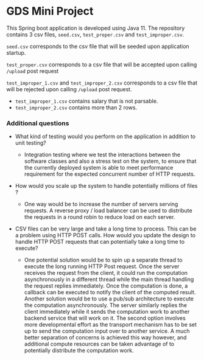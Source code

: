 # GDS Mini Project 

This Spring boot application is developed using Java 11. The repository contains 3 csv files, `seed.csv`, `test_proper.csv` and 
`test_improper.csv`.

`seed.csv` corresponds to the csv file that will be seeded upon application startup.


`test_proper.csv` corresponds to a csv file that will be accepted upon calling `/upload` post request


`test_improper_1.csv` and `test_improper_2.csv`  corresponds to a csv file that will be rejected upon calling `/upload` post request.
  - `test_improper_1.csv` contains salary that is not parsable.
  - `test_improper_2.csv` contains more than 2 rows.


### Additional questions

- What kind of testing would you perform on the application in addition to unit testing?
    - Integration testing where we test the interactions between the software classes and also 
    a stress test on the system, to ensure that the currently deployed system is able to meet performance
      requirement for the expected concurrent number of HTTP requests.
      

- How would you scale up the system to handle potentially millions of files ?
     - One way would be to increase the number of servers serving requests. A reverse proxy / load
            balancer can be used to distribute the requests in a round robin to reduce load on each server.
       

- CSV files can be very large and take a long time to process. This can be a problem using HTTP POST calls.
  How would you update the design to handle HTTP POST requests that can potentially take a long time to execute?
    - One potential solution would be to spin up a separate thread to execute the long running HTTP Post request.
    Once the server receives the request from the client, it could run the computation asynchronously in a different thread 
      while the main thread handling the request replies immediately. Once the computation is done, a callback can be executed
      to notify the client of the computed result. Another solution would be to use a pub/sub architecture to execute the computation
      asynchronously. The server similarly replies the client immediately while it sends the computation work to another backend service
      that will work on it. The second option involves more developmental effort as the transport mechanism has to be set up
      to send the computation input over to another service. A much better separation of concerns is achieved this way however, and additional compute 
      resources can be taken advantage of to potentially distribute the computation work. 

